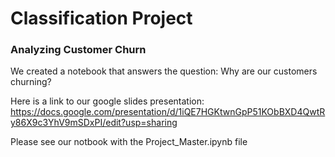 # Classification Project

### Analyzing Customer Churn
We created a notebook that answers the question: Why are our customers churning?

Here is a link to our google slides presentation:
https://docs.google.com/presentation/d/1iQE7HGKtwnGpP51KObBXD4QwtRy86X9c3YhV9mSDxPI/edit?usp=sharing

Please see our notbook with the Project_Master.ipynb file
